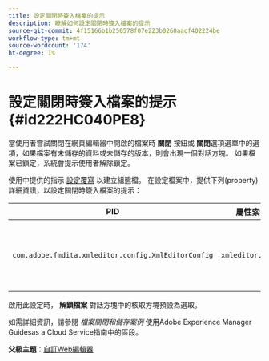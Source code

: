 ```yaml
---
title: 設定關閉時簽入檔案的提示
description: 瞭解如何設定關閉時簽入檔案的提示
source-git-commit: 4f15166b1b250578f07e223b0260aacf402224be
workflow-type: tm+mt
source-wordcount: '174'
ht-degree: 1%

---
```



# 設定關閉時簽入檔案的提示 {#id222HC040PE8}

當使用者嘗試關閉在網頁編輯器中開啟的檔案時 **關閉** 按鈕或 **關閉**&#x200B;選項選單中的選項，如果檔案有未儲存的資料或未儲存的版本，則會出現一個對話方塊。 如果檔案已鎖定，系統會提示使用者解除鎖定。

使用中提供的指示 [設定覆寫](download-install-additional-config-override.md#) 以建立組態檔。 在設定檔案中，提供下列\(property\)詳細資訊，以設定關閉時簽入檔案的提示：

| PID | 屬性索引鍵 | 屬性值 |
|---|------------|--------------|
| `com.adobe.fmdita.xmleditor.config.XmlEditorConfig` | `xmleditor.checkin` | 布林值\( true/ false\)。<br> **預設值**： false |

啟用此設定時， **解鎖檔案** 對話方塊中的核取方塊預設為選取。

如需詳細資訊，請參閱 *檔案關閉和儲存案例* 使用Adobe Experience Manager Guidesas a Cloud Service指南中的區段。

**父級主題：**[&#x200B;自訂Web編輯器](conf-web-editor.md)

